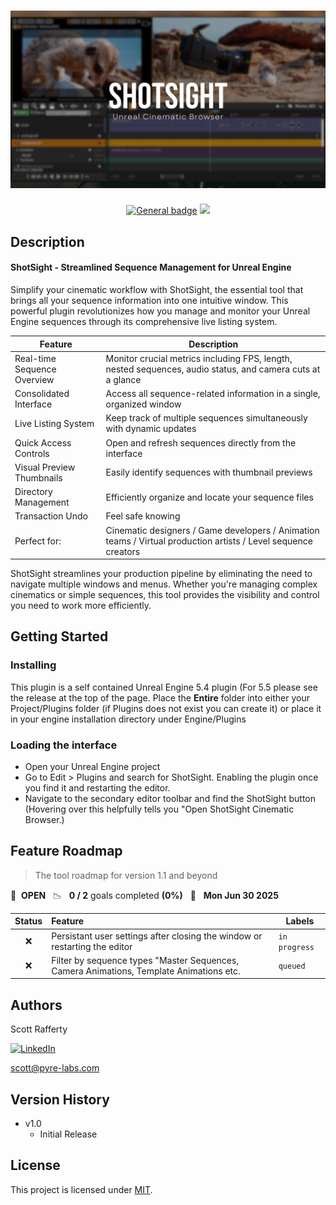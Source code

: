 # ![ShotSight_Banner](ShotSight_Banner.png)

 </a><p align=center>[![General badge](https://img.shields.io/badge/Large&nbsp;Textile&nbsp;Normals-v1.0-<COLOR>.svg)](https://github.com/ScottRaffertyCG/MaterialVault/releases/tag/production/)
<a href="LICENSE.md"><img src="https://img.shields.io/badge/License-MIT-blue.svg"></a>


## Description

#### ShotSight - Streamlined Sequence Management for Unreal Engine
Simplify your cinematic workflow with ShotSight, the essential tool that brings all your sequence information into one intuitive window. This powerful plugin revolutionizes how you manage and monitor your Unreal Engine sequences through its comprehensive live listing system.

| Feature                     | Description                                                                                                |
|-----------------------------|------------------------------------------------------------------------------------------------------------|
| Real-time Sequence Overview | Monitor crucial metrics including FPS, length, nested sequences, audio status, and camera cuts at a glance |
| Consolidated Interface      | Access all sequence-related information in a single, organized window                                      |
| Live Listing System         | Keep track of multiple sequences simultaneously with dynamic updates                                       |
| Quick Access Controls       | Open and refresh sequences directly from the interface                                                     |
| Visual Preview Thumbnails   | Easily identify sequences with thumbnail previews                                                          |
| Directory Management        | Efficiently organize and locate your sequence files                                                        |
|Transaction Undo             | Feel safe knowing                                                       |
Perfect for:                  | Cinematic designers / Game developers / Animation teams / Virtual production artists / Level sequence creators



ShotSight streamlines your production pipeline by eliminating the need to navigate multiple windows and menus. Whether you're managing complex cinematics or simple sequences, this tool provides the visibility and control you need to work more efficiently.


## Getting Started

### Installing

This plugin is a self contained Unreal Engine 5.4 plugin (For 5.5 please see the release at the top of the page. Place the **Entire** folder into either your Project/Plugins folder (if Plugins does not exist you can create it) or place it in your engine installation directory under Engine/Plugins

### Loading the interface

* Open your Unreal Engine project
* Go to Edit > Plugins and search for ShotSight. Enabling the plugin once you find it and restarting the editor.
* Navigate to the secondary editor toolbar and find the ShotSight  button (Hovering over this helpfully tells you "Open ShotSight Cinematic Browser.)

## Feature Roadmap

> The tool roadmap for version 1.1 and beyond

🚀 &nbsp;**OPEN** &nbsp;&nbsp;📉 &nbsp;&nbsp;**0 / 2** goals completed **(0%)** &nbsp;&nbsp;📅 &nbsp;&nbsp;**Mon Jun 30 2025**

| Status | Feature | Labels 
| :---: | :--- | --- | 
| ❌ | Persistant user settings after closing the window or restarting the editor |`in progress`| 
| ❌ | Filter by sequence types "Master Sequences, Camera Animations, Template Animations etc. |`queued`| 


## Authors

Scott Rafferty

[![LinkedIn](https://img.shields.io/badge/linkedin-%230077B5.svg?style=for-the-badge&logo=linkedin&logoColor=white)](https://www.linkedin.com/in/scott-rafferty/)

scott@pyre-labs.com

## Version History

* v1.0
    * Initial Release

## License

This project is licensed under [MIT](LICENSE.md).


